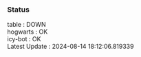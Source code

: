 ### Status


table : DOWN  
hogwarts : OK  
icy-bot : OK  
Latest Update : 2024-08-14 18:12:06.819339
